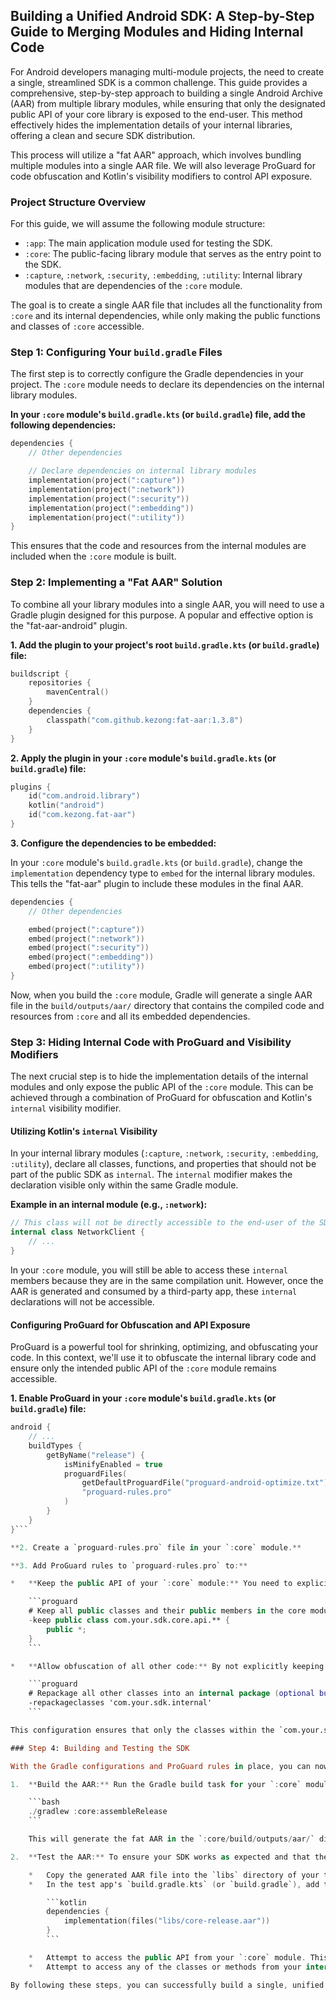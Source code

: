 ## Building a Unified Android SDK: A Step-by-Step Guide to Merging Modules and Hiding Internal Code

For Android developers managing multi-module projects, the need to create a single, streamlined SDK is a common challenge. This guide provides a comprehensive, step-by-step approach to building a single Android Archive (AAR) from multiple library modules, while ensuring that only the designated public API of your core library is exposed to the end-user. This method effectively hides the implementation details of your internal libraries, offering a clean and secure SDK distribution.

This process will utilize a "fat AAR" approach, which involves bundling multiple modules into a single AAR file. We will also leverage ProGuard for code obfuscation and Kotlin's visibility modifiers to control API exposure.

### Project Structure Overview

For this guide, we will assume the following module structure:

*   `:app`: The main application module used for testing the SDK.
*   `:core`: The public-facing library module that serves as the entry point to the SDK.
*   `:capture`, `:network`, `:security`, `:embedding`, `:utility`: Internal library modules that are dependencies of the `:core` module.

The goal is to create a single AAR file that includes all the functionality from `:core` and its internal dependencies, while only making the public functions and classes of `:core` accessible.

### Step 1: Configuring Your `build.gradle` Files

The first step is to correctly configure the Gradle dependencies in your project. The `:core` module needs to declare its dependencies on the internal library modules.

**In your `:core` module's `build.gradle.kts` (or `build.gradle`) file, add the following dependencies:**

```kotlin
dependencies {
    // Other dependencies

    // Declare dependencies on internal library modules
    implementation(project(":capture"))
    implementation(project(":network"))
    implementation(project(":security"))
    implementation(project(":embedding"))
    implementation(project(":utility"))
}
```

This ensures that the code and resources from the internal modules are included when the `:core` module is built.

### Step 2: Implementing a "Fat AAR" Solution

To combine all your library modules into a single AAR, you will need to use a Gradle plugin designed for this purpose. A popular and effective option is the "fat-aar-android" plugin.

**1. Add the plugin to your project's root `build.gradle.kts` (or `build.gradle`) file:**

```kotlin
buildscript {
    repositories {
        mavenCentral()
    }
    dependencies {
        classpath("com.github.kezong:fat-aar:1.3.8")
    }
}
```

**2. Apply the plugin in your `:core` module's `build.gradle.kts` (or `build.gradle`) file:**

```kotlin
plugins {
    id("com.android.library")
    kotlin("android")
    id("com.kezong.fat-aar")
}
```

**3. Configure the dependencies to be embedded:**

In your `:core` module's `build.gradle.kts` (or `build.gradle`), change the `implementation` dependency type to `embed` for the internal library modules. This tells the "fat-aar" plugin to include these modules in the final AAR.

```kotlin
dependencies {
    // Other dependencies

    embed(project(":capture"))
    embed(project(":network"))
    embed(project(":security"))
    embed(project(":embedding"))
    embed(project(":utility"))
}
```

Now, when you build the `:core` module, Gradle will generate a single AAR file in the `build/outputs/aar/` directory that contains the compiled code and resources from `:core` and all its embedded dependencies.

### Step 3: Hiding Internal Code with ProGuard and Visibility Modifiers

The next crucial step is to hide the implementation details of the internal modules and only expose the public API of the `:core` module. This can be achieved through a combination of ProGuard for obfuscation and Kotlin's `internal` visibility modifier.

#### Utilizing Kotlin's `internal` Visibility

In your internal library modules (`:capture`, `:network`, `:security`, `:embedding`, `:utility`), declare all classes, functions, and properties that should not be part of the public SDK as `internal`. The `internal` modifier makes the declaration visible only within the same Gradle module.

**Example in an internal module (e.g., `:network`):**

```kotlin
// This class will not be directly accessible to the end-user of the SDK
internal class NetworkClient {
    // ...
}
```

In your `:core` module, you will still be able to access these `internal` members because they are in the same compilation unit. However, once the AAR is generated and consumed by a third-party app, these `internal` declarations will not be accessible.

#### Configuring ProGuard for Obfuscation and API Exposure

ProGuard is a powerful tool for shrinking, optimizing, and obfuscating your code. In this context, we'll use it to obfuscate the internal library code and ensure only the intended public API of the `:core` module remains accessible.

**1. Enable ProGuard in your `:core` module's `build.gradle.kts` (or `build.gradle`) file:**

```kotlin
android {
    // ...
    buildTypes {
        getByName("release") {
            isMinifyEnabled = true
            proguardFiles(
                getDefaultProguardFile("proguard-android-optimize.txt"),
                "proguard-rules.pro"
            )
        }
    }
}```

**2. Create a `proguard-rules.pro` file in your `:core` module.**

**3. Add ProGuard rules to `proguard-rules.pro` to:**

*   **Keep the public API of your `:core` module:** You need to explicitly tell ProGuard not to obfuscate or remove the classes and methods that are part of your public SDK.

    ```proguard
    # Keep all public classes and their public members in the core module's public API package
    -keep public class com.your.sdk.core.api.** {
        public *;
    }
    ```

*   **Allow obfuscation of all other code:** By not explicitly keeping the internal modules' code, ProGuard will obfuscate their class and method names, making them difficult to understand and use.

    ```proguard
    # Repackage all other classes into an internal package (optional but recommended)
    -repackageclasses 'com.your.sdk.internal'
    ```

This configuration ensures that only the classes within the `com.your.sdk.core.api` package (or whichever package you define for your public API) are preserved with their original names, while all the internal implementation details from `:core` and the other modules are obfuscated.

### Step 4: Building and Testing the SDK

With the Gradle configurations and ProGuard rules in place, you can now build your SDK.

1.  **Build the AAR:** Run the Gradle build task for your `:core` module. You can do this from the command line:

    ```bash
    ./gradlew :core:assembleRelease
    ```

    This will generate the fat AAR in the `:core/build/outputs/aar/` directory.

2.  **Test the AAR:** To ensure your SDK works as expected and that the internal code is properly hidden, you can include it as a local dependency in a separate test application.

    *   Copy the generated AAR file into the `libs` directory of your test application.
    *   In the test app's `build.gradle.kts` (or `build.gradle`), add the following dependency:

        ```kotlin
        dependencies {
            implementation(files("libs/core-release.aar"))
        }
        ```

    *   Attempt to access the public API from your `:core` module. This should work as expected.
    *   Attempt to access any of the classes or methods from your internal modules. You should find that they are either not visible or have been obfuscated, making them unusable.

By following these steps, you can successfully build a single, unified Gradle SDK from a multi-module Android project. This approach not only simplifies the distribution of your library but also provides a strong layer of protection for your internal code, ensuring a clean and secure API for your end-users.